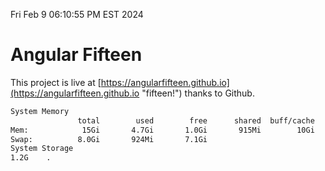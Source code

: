 Fri Feb  9 06:10:55 PM EST 2024

# Angular Fifteen


This project is live at [https://angularfifteen.github.io](https://angularfifteen.github.io "fifteen!") thanks to Github.

```bash
System Memory
               total        used        free      shared  buff/cache   available
Mem:            15Gi       4.7Gi       1.0Gi       915Mi        10Gi        10Gi
Swap:          8.0Gi       924Mi       7.1Gi
System Storage
1.2G	.
```
